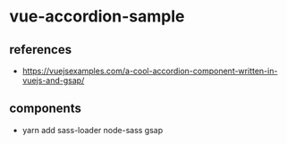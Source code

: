 # vue-accordion-sample

## references
- https://vuejsexamples.com/a-cool-accordion-component-written-in-vuejs-and-gsap/

## components
- yarn add sass-loader node-sass gsap
